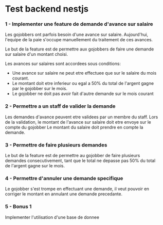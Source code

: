# Test backend nestjs

### 1 - Implementer une feature de demande d'avance sur salaire

Les gojobbers ont parfois besoin d'une avance sur salaire.
Aujourd'hui, l'equipe de la paie s'occupe manuellement du traitement de ces avances.

Le but de la feature est de permettre aux gojobbers de faire une demande sur salaire d'un montant choisi.

Les avances sur salaires sont accordees sous conditions:
- Une avance sur salaire ne peut etre effectuee que sur le salaire du mois courant.
- Le montant doit etre inferieur ou egal a 50% du total de l'argent gagne par le gojobber sur le mois.
- Le gojobber ne doit pas avoir fait d'autre demande sur le mois courant

### 2 - Permettre a un staff de valider la demande

Les demandes d'avance peuvent etre validees par un membre du staff.
Lors de la validation, le montant de l'avance sur salaire doit etre envoye sur le compte du gojobber
Le montant du salaire doit prendre en compte la demande.

### 3 - Permettre de faire plusieurs demandes

Le but de la feature est de permettre au gojobber de faire plusieurs demandes consecutivement, 
tant que le total ne depasse pas 50% du total de l'argent gagne sur le mois.

### 4 - Permettre d'annuler une demande specifique

Le gojobber s'est trompe en effectuant une demande, il veut pouvoir en corriger le montant en annulant une demande precedante.

### 5 - Bonus 1

Implementer l'utilisation d'une base de donnee